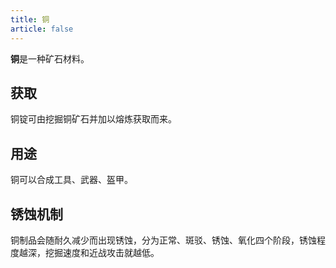 ```yaml
---
title: 铜
article: false
---
```

**铜**是一种矿石材料。

## 获取
铜锭可由挖掘铜矿石并加以熔炼获取而来。

## 用途
铜可以合成工具、武器、盔甲。

## 锈蚀机制
铜制品会随耐久减少而出现锈蚀，分为正常、斑驳、锈蚀、氧化四个阶段，锈蚀程度越深，挖掘速度和近战攻击就越低。